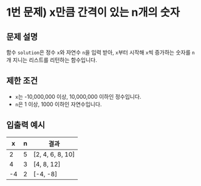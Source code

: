 # 1번 문제) x만큼 간격이 있는 n개의 숫자

## 문제 설명
함수 `solution`은 정수 `x`와 자연수 `n`을 입력 받아, `x`부터 시작해 `x`씩 증가하는 숫자를 `n`개 지니는 리스트를 리턴하는 함수입니다.

## 제한 조건
- `x`는 -10,000,000 이상, 10,000,000 이하인 정수입니다.
- `n`은 1 이상, 1000 이하인 자연수입니다.

## 입출력 예시
| x   | n   | 결과                          |
|-----|-----|-------------------------------|
| 2   | 5   | [2, 4, 6, 8, 10]              |
| 4   | 3   | [4, 8, 12]                    |
| -4  | 2   | [-4, -8]                      |
